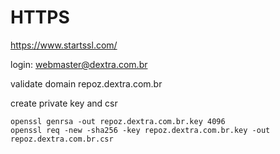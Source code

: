 # HTTPS

https://www.startssl.com/

login: webmaster@dextra.com.br

validate domain repoz.dextra.com.br

create private key and csr

```shell
openssl genrsa -out repoz.dextra.com.br.key 4096
openssl req -new -sha256 -key repoz.dextra.com.br.key -out repoz.dextra.com.br.csr
```


